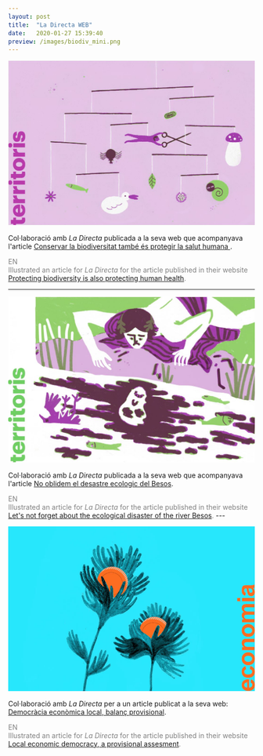 ```yaml
---
layout: post
title:  "La Directa WEB"
date:   2020-01-27 15:39:40
preview: /images/biodiv_mini.png
---
```



![Picture 1](/images/biodiv_sencer.png)

Col·laboració amb <i> La Directa </i> publicada a la seva web que acompanyava l'article <a href="https://directa.cat/conservar-la-biodiversitat-tambe-es-protegir-la-salut-humana/">Conservar la biodiversitat també és protegir la salut humana </a>.

<font color="#808080">
EN<br>
Illustrated an article for <i> La Directa </i> for the article published in their website <a href="https://directa.cat/conservar-la-biodiversitat-tambe-es-protegir-la-salut-humana/">Protecting biodiversity is also protecting human health</a>.</font>


---

![Picture 1](/images/ladirectabesos.jpg)

Col·laboració amb <i> La Directa </i> publicada a la seva web que acompanyava l'article <a href="https://directa.cat/no-oblidem-el-desastre-ecologic-del-besos/">No oblidem el desastre ecologic del Besos</a>.

<font color="#808080">
EN<br>
Illustrated an article for <i> La Directa </i> for the article published in their website <a href="https://directa.cat/no-oblidem-el-desastre-ecologic-del-besos/">Let's not forget about the ecological disaster of the river Besos</a>.</font>
---

![Picture 1](/images/ladirectaflors.jpg)

Col·laboració amb <i> La Directa </i> per a un article publicat a la seva web: <a href="https://directa.cat/democracia-economica-local-balanc-provisional/">Democràcia econòmica local, balanç provisional</a>.

<font color="#808080">
EN<br>
Illustrated an article for <i> La Directa </i> for the article published in their website <a href="https://directa.cat/democracia-economica-local-balanc-provisional/">Local economic democracy, a provisional assesment</a>.</font>

